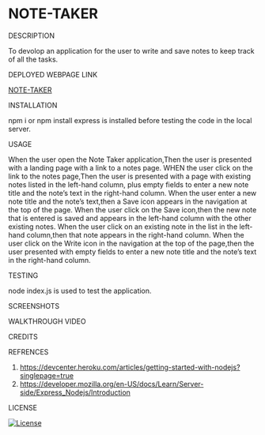 # NOTE-TAKER

DESCRIPTION

To devolop an application for the user to write and save notes to keep track of all the tasks.

DEPLOYED WEBPAGE LINK

[NOTE-TAKER](https://priyanka-notetaker.herokuapp.com)

INSTALLATION

npm i or npm install express is installed before testing the code in the local server.


USAGE

When the user open the Note Taker application,Then the user is presented with a landing page with a link to a notes page.
WHEN the user click on the link to the notes page,Then the user is presented with a page with existing notes listed in the left-hand column, plus empty fields to enter a new note title and the note’s text in the right-hand column.
When the user enter a new note title and the note’s text,then a Save icon appears in the navigation at the top of the page.
When the user click on the Save icon,then the new note that is entered is saved and appears in the left-hand column with the other existing notes.
When the user click on an existing note in the list in the left-hand column,then that note appears in the right-hand column.
When the user click on the Write icon in the navigation at the top of the page,then the user presented with empty fields to enter a new note title and the note’s text in the right-hand 
column.

TESTING

node index.js is used to test the application.


SCREENSHOTS



WALKTHROUGH VIDEO



CREDITS

REFRENCES

1. https://devcenter.heroku.com/articles/getting-started-with-nodejs?singlepage=true
2. https://developer.mozilla.org/en-US/docs/Learn/Server-side/Express_Nodejs/Introduction

LICENSE

[![License](https://img.shields.io/badge/License-MIT-blue.svg)](https://opensource.org/licenses/MIT)


